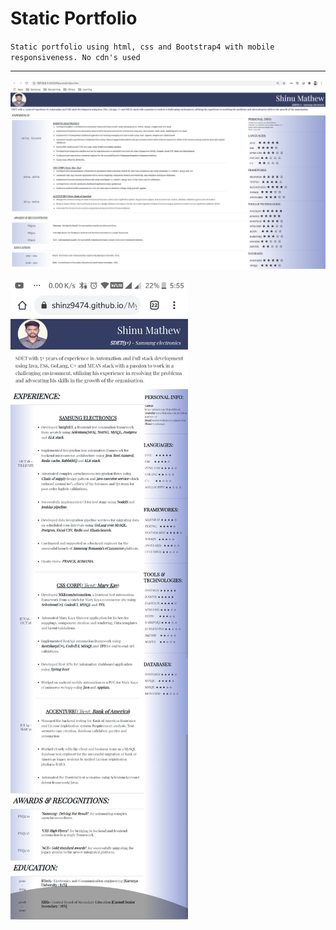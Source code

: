 # Static Portfolio
`Static portfolio using html, css and Bootstrap4 with mobile responsiveness. No cdn's used`

---
![Desktop view](/desktop-screenshot.png?raw=true "Hitesh")

![Mobile view](/mobile-screenshot.png?raw=true "Hitesh")
